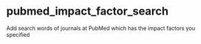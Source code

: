 # pubmed_impact_factor_search
Add search words of journals at PubMed which has the impact factors you specified
